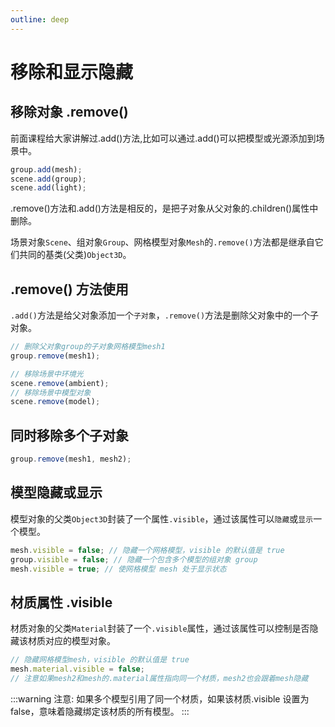 ```yaml
---
outline: deep
---
```


# 移除和显示隐藏

## 移除对象 .remove()

前面课程给大家讲解过.add()方法,比如可以通过.add()可以把模型或光源添加到场景中。

```js
group.add(mesh);
scene.add(group);
scene.add(light);
```

.remove()方法和.add()方法是相反的，是把子对象从父对象的.children()属性中删除。

场景对象`Scene`、组对象`Group`、网格模型对象`Mesh`的`.remove()`方法都是继承自它们共同的基类(父类)`Object3D`。

## .remove() 方法使用

`.add()`方法是给父对象添加一个`子对象`，`.remove()`方法是删除父对象中的一个子对象。

```js
// 删除父对象group的子对象网格模型mesh1
group.remove(mesh1);

// 移除场景中环境光
scene.remove(ambient);
// 移除场景中模型对象
scene.remove(model);
```

## 同时移除多个子对象

```js
group.remove(mesh1, mesh2);
```

## 模型隐藏或显示

模型对象的父类`Object3D`封装了一个属性`.visible`，通过该属性可以`隐藏`或`显示`一个模型。

```js
mesh.visible = false; // 隐藏一个网格模型，visible 的默认值是 true
group.visible = false; // 隐藏一个包含多个模型的组对象 group
mesh.visible = true; // 使网格模型 mesh 处于显示状态
```

## 材质属性 .visible

材质对象的父类`Material`封装了一个`.visible`属性，通过该属性可以控制是否隐藏该材质对应的模型对象。

```js
// 隐藏网格模型mesh，visible 的默认值是 true
mesh.material.visible = false;
// 注意如果mesh2和mesh的.material属性指向同一个材质，mesh2也会跟着mesh隐藏
```

:::warning 注意:
如果多个模型引用了同一个材质，如果该材质.visible 设置为 false，意味着隐藏绑定该材质的所有模型。
:::
